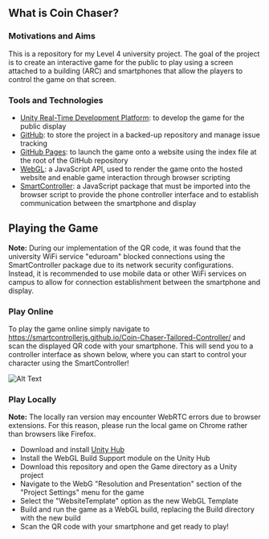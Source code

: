 ## What is Coin Chaser?
### Motivations and Aims
This is a repository for my Level 4 university project. The goal of the project is to create an interactive game for the public to play using a screen attached to a building (ARC) and smartphones that allow the players to control the game on that screen. 

### Tools and Technologies
* <a href="https://unity.com/">Unity Real-Time Development Platform</a>: to develop the game for the public display
* <a href="https://github.com/">GitHub</a>: to store the project in a backed-up repository and manage issue tracking
* <a href="https://pages.github.com/">GitHub Pages</a>: to launch the game onto a website using the index file at the root of the GitHub repository
* <a href="https://developer.mozilla.org/en-US/docs/Web/API/WebGL_API">WebGL</a>: a JavaScript API, used to render the game onto the hosted website and enable game interaction through browser scripting
* <a href="https://smartcontrollerjs.github.io/SmartController/">SmartController</a>: a JavaScript package that must be imported into the browser script to provide the phone controller interface and to establish communication between the smartphone and display

## Playing the Game
**Note:** During our implementation of the QR code, it was found that the university WiFi service "eduroam" blocked connections using the SmartController package due to its network security configurations. Instead, it is recommended to use mobile data or other WiFi services on campus to allow for connection establishment between the smartphone and display.


### Play Online
To play the game online simply navigate to <a href=https://smartcontrollerjs.github.io/Coin-Chaser-Tailored-Controller/>https://smartcontrollerjs.github.io/Coin-Chaser-Tailored-Controller/</a> and scan the displayed QR code with your smartphone. This will send you to a controller interface as shown below, where you can start to control your character using the SmartController!

![Alt Text](https://imgur.com/GTqxssg.gif)
### Play Locally
**Note:** The locally ran version may encounter WebRTC errors due to browser extensions. For this reason, please run the local game on Chrome rather than browsers like Firefox.
* Download and install <a href="https://unity.com/">Unity Hub</a>
* Install the WebGL Build Support module on the Unity Hub
* Download this repository and open the Game directory as a Unity project
* Navigate to the WebG "Resolution and Presentation" section of the "Project Settings" menu for the game
* Select the "WebsiteTemplate" option as the new WebGL Template
* Build and run the game as a WebGL build, replacing the Build directory with the new build
* Scan the QR code with your smartphone and get ready to play!
